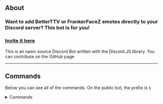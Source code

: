 ## About

### Want to add BetterTTV or FrankerFaceZ emotes directly to your Discord server? This bot is for you!
### [Invite it here](https://discord.com/oauth2/authorize?client_id=761088567010394142&scope=bot&permissions=1073741824)

This is an open-source Discord Bot written with the Discord.JS library. You can contribute on the GitHub page

---
## Commands
Below you can see all of the commands. On the public bot, the prefix is `$`
<details>
<summary>Commands</summary>

#### ping
`!ping`

Aliases: `ping` / `p`

Ping the bot

#### addemote
`!addemote <BTTV/FFZ/Image Link> <Emote Name>`

Aliases: `addemote` / `ae`

Add an emote to the Discord Server

#### invite
`!invite`

Aliases: `invite` / `i`

Sends the invite link for the bot

#### help
`!help`

Aliases: `help`

Returns help on the bot

#### commands
`!commands`

Aliases: `commands`

Returns a list of commands and a link to the repo's readme

#### github
`!github`

Aliases: `github` / `gh`

Returns a link to the GitHub repository

#### version
`!version`

Aliases: `v`

Returns the current git commit hash

#### guilds
`!guilds`

Aliases: `servers`

Returns the number of guilds the bot is currently in
</details>